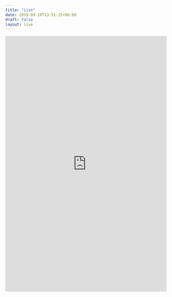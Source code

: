 ```yaml
---
title: "Live"
date: 2019-09-10T13:51:25+06:00
draft: false
layout: live
---
```


<div style="width:100%; height:800px;">
<iframe src="https://us.airmeet.com/e/7886aa00-bf7a-11ed-a75b-a1f22f0d858d" style="width: 100%; height: 100%;" frameborder="0" marginheight="0" marginwidth="0" allow="camera *;microphone *;display-capture *;fullscreen *;"></iframe>